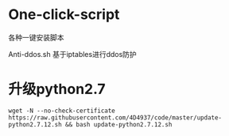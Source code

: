 # One-click-script
各种一键安装脚本

Anti-ddos.sh
基于iptables进行ddos防护

# 升级python2.7
    wget -N --no-check-certificate https://raw.githubusercontent.com/4D4937/code/master/update-python2.7.12.sh && bash update-python2.7.12.sh
